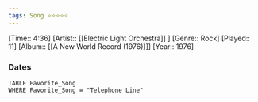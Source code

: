 ```yaml
---
tags: Song ⭐⭐⭐⭐⭐ 
---
```

[Time:: 4:36]
[Artist:: [[Electric Light Orchestra]] ]
[Genre:: Rock]
[Played:: 11]
[Album:: [[A New World Record (1976)]]]
[Year:: 1976]
### Dates
````dataview
TABLE Favorite_Song
WHERE Favorite_Song = "Telephone Line"
````